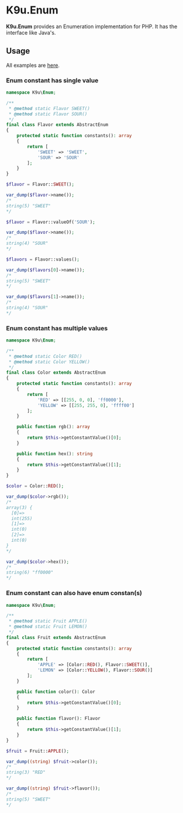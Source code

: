 # K9u.Enum

**K9u.Enum** provides an Enumeration implementation for PHP. It has the interface like Java's.

## Usage

All examples are [here](tests/Fake).

### Enum constant has single value

```php
namespace K9u\Enum;

/**
 * @method static Flavor SWEET()
 * @method static Flavor SOUR()
 */
final class Flavor extends AbstractEnum
{
    protected static function constants(): array
    {
        return [
            'SWEET' => 'SWEET',
            'SOUR' => 'SOUR'
        ];
    }
}
```

```php
$flavor = Flavor::SWEET(); 

var_dump($flavor->name());
/*
string(5) "SWEET"
*/
```

```php
$flavor = Flavor::valueOf('SOUR');

var_dump($flavor->name());
/*
string(4) "SOUR"
*/
```

```php
$flavors = Flavor::values();

var_dump($flavors[0]->name());
/*
string(5) "SWEET"
*/

var_dump($flavors[1]->name());
/*
string(4) "SOUR"
*/
```

### Enum constant has multiple values

```php
namespace K9u\Enum;

/**
 * @method static Color RED()
 * @method static Color YELLOW()
 */
final class Color extends AbstractEnum
{
    protected static function constants(): array
    {
        return [
            'RED' => [[255, 0, 0], 'ff0000'],
            'YELLOW' => [[255, 255, 0], 'ffff00']
        ];
    }

    public function rgb(): array
    {
        return $this->getConstantValue()[0];
    }

    public function hex(): string
    {
        return $this->getConstantValue()[1];
    }
}
```

```php
$color = Color::RED();

var_dump($color->rgb());
/*
array(3) {
  [0]=>
  int(255)
  [1]=>
  int(0)
  [2]=>
  int(0)
}
*/

var_dump($color->hex());
/*
string(6) "ff0000"
*/
```

### Enum constant can also have enum constan(s)

```php
namespace K9u\Enum;

/**
 * @method static Fruit APPLE()
 * @method static Fruit LEMON()
 */
final class Fruit extends AbstractEnum
{
    protected static function constants(): array
    {
        return [
            'APPLE' => [Color::RED(), Flavor::SWEET()],
            'LEMON' => [Color::YELLOW(), Flavor::SOUR()]
        ];
    }

    public function color(): Color
    {
        return $this->getConstantValue()[0];
    }

    public function flavor(): Flavor
    {
        return $this->getConstantValue()[1];
    }
}
```

```php
$fruit = Fruit::APPLE();

var_dump((string) $fruit->color());
/*
string(3) "RED"
*/

var_dump((string) $fruit->flavor());
/*
string(5) "SWEET"
*/
```

